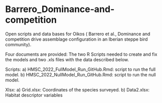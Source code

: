 # Barrero_Dominance-and-competition
Open scripts and data bases for Oikos ( Barrero et al., Dominance and competition drive assemblage configuration in an Iberian steppe bird community).


Four documents are provided: The two R Scripts needed to create and fix the models and two .xls files with the data described below.

Scripts: a) HMSC_2022_FullModel_Run_GitHub.Rmd: script to run the full model. b) HMSC_2022_NullModel_Run_GitHub.Rmd: script to run the null model.

Xlsx: a) Grid.xlsx: Coordinates of the species surveyed. b) Data2.xlsx: Habitat descriptor variables
